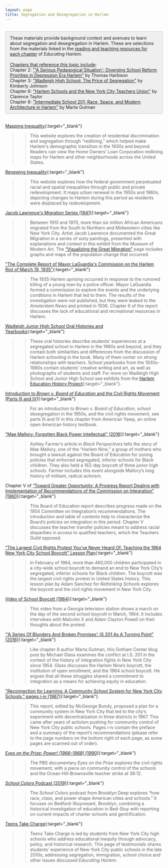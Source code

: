 ```yaml
---
layout: page
title: Segregation and Desegregation in Harlem
---
```

<div class="chapterReference" style="border: 1px solid #ccc; padding: 12px 14px; background-color: #efefef; margin:30px 0;">
These materials provide background context and avenues to learn about segregation and desegregation in Harlem. These are selections from the materials linked in the <a href="{{ site.baseurl }}/resources/" target="_blank">reading and teaching resources for each chapter</a> of <i>Educating Harlem</i>.<br><br><u>Chapters that reference this topic include</u>:
<br>Chapter 2: <a href="{{ site.baseurl }}/chapters/02/" target="_blank"> "'A Serious Pedagogical Situation': Diverging School Reform Priorities in Depression Era Harlem"</a> by Thomas Harbison<br>
Chapter 3: <a href="{{ site.baseurl }}/chapters/03/" target="_blank"> "Wadleigh High School: The Price of Segregation"</a> by Kimberly Johnson<br>
Chapter 6: <a href="{{ site.baseurl }}/chapters/06/" target="_blank"> "Harlem Schools and the New York City Teachers Union"</a> by Clarence Taylor <br>
Chapter 8: <a href="{{ site.baseurl }}/chapters/08/" target="_blank"> "Intermediate School 201: Race, Space, and Modern Architecture in Harlem"</a> by Marta Gutman
</div>

[Mapping Inequality](https://dsl.richmond.edu/panorama/redlining/#loc=5/39.1/-94.58){:target="_blank"}

>> This website explores the creation of residential discrimination and segregation through “redlining,” which helped make Harlem's demographic transition in the 1930s and beyond. Readers can view the Home Owners’ Loan Corporation redlining maps for Harlem and other neighborhoods across the United States.

[Renewing Inequality](https://dsl.richmond.edu/panorama/renewal/#view=0/0/1&viz=cartogram){:target="_blank"}

>> This website explores how the federal government perpetuated racial and spatial inequalities through public and private redevelopment. It maps urban renewal in the 1950s and 1960s, depicting changes to Harlem during this period as residents were displaced by redevelopment.

[Jacob Lawrence's Migration Series (1941)](https://www.moma.org/interactives/exhibitions/2015/onewayticket/){:target="_blank"}

>> Between 1910 and 1970, more than six million African Americans migrated from the South to Northern and Midwestern cities like New York City. Artist Jacob Lawrence documented the Great Migration in a series of sixty paintings, presented with explanations and context in this exhibit from the Museum of Modern Art. The [“Visualizing the Great Migration”](https://www.moma.org/interactives/exhibitions/2015/onewayticket/visualizing-the-great-migration/) page includes graphs and maps of the population change that occurred.

["The Complete Report of Mayor LaGuardia's Commission on the Harlem Riot of March 19, 1935"](https://harlemeducationhistory.library.columbia.edu/collection/items/show/2091){:target="_blank"}

>> The 1935 Harlem uprising occurred in response to the rumored killing of a young man by a police officer. Mayor LaGuardia formed a commission to explore the events and the underlying conditions in Harlem that led to them. The results of the investigation were not published, but they were leaked to the *Amsterdam News* and printed in 1936. Chapter 6 of the report discusses the lack of educational and recreational resources in Harlem.

[Wadleigh Junior High School Oral Histories and Yearbooks](https://harlemeducationhistory.library.columbia.edu/collection/wad){:target="_blank"}

>> These oral histories describe students’ experiences at a segregated school in Harlem in the 1960s and beyond, and they contain both similarities and differences from the discussion of Harlem schooling in the book. Many of them center on strong relationships with teachers. School yearbooks from the 1930s-1980s contain students’ creative writing and art, as well as photographs of students and staff. For more on Wadleigh High School and Junior High School see exhibits from the [Harlem Education History Project](https://harlemeducationhistory.library.columbia.edu/collection/wad_exh){:target="_blank"}.

[Introduction to *Brown v. Board of Education* and the Civil Rights Movement (Parts III and IV)](http://www.americanyawp.com/text/26-the-affluent-society/){:target="_blank"}

>> For an introduction to *Brown v. Board of Education*, school desegregation in the 1950s, and the civil rights movement, see parts III and IV in this chapter from American Yawp, an online open American history textbook.

["Mae Mallory: Forgotten Black Power Intellectual" (2016)](https://www.aaihs.org/mae-mallory-forgotten-black-power-intellectual/){:target="_blank"}

>> Ashley Farmer’s article in *Black Perspectives* tells the story of Mae Mallory, one of the “Harlem Nine,” a group of mothers who brought a lawsuit against the Board of Education for zoning policies that enforced segregated, inferior schools for Black children. They also held a 162-day boycott of three junior high schools. Farmer includes this event alongside Mallory’s long history of militant, radical activism.

Chapter V of [“Toward Greater Opportunity: A Progress Report Dealing with Implementation of Recommendations of the Commission on Integration” (1960)](https://catalog.hathitrust.org/Record/100522425){:target="_blank"}

>> This Board of Education report describes progress made on the 1954 Committee on Integration’s recommendations. The introduction and table of contents help to characterize the Board’s policies on integration in this period. Chapter V discusses the teacher transfer policies meant to address racial disparities in access to qualified teachers, which the Teachers Guild opposed.

[“The Largest Civil Rights Protest You’ve Never Heard Of: Teaching the 1964 New York City School Boycott” Lesson Plan](https://rethinkingschools.org/articles/the-largest-civil-rights-protest-you-ve-never-heard-of/){:target="_blank"}

>> In February of 1964, more than 460,000 children participated in a city-wide school boycott to demand an end to New York City’s segregated, inferior schools for Black children. The boycott was the largest civil rights protest in United States history. This lesson plan by Adam Sanchez for *Rethinking Schools* explores the boycott and the civil rights movement in New York City.

[Video of School Boycott (1964)](http://crdl.usg.edu/cgi/crdl?format=_video;query=id:ugabma_wsbn_36360){:target="_blank"}

>> This video from a Georgia television station shows a march on the day of the second school boycott in March, 1964. It includes interviews with Malcolm X and Adam Clayton Powell on their thoughts about the protest.

[“‘A Series Of Blunders And Broken Promises’: IS 201 As A Turning Point” (2016)](https://www.gothamcenter.org/blog/a-series-of-blunders-and-broken-promises-is-201-as-a-turning-point){:target="_blank"}

>> Like chapter 8 author Marta Gutman, this Gotham Center blog post by Michael Glass examines the conflict at I.S. 201 in the context of the history of integration fights in New York City since 1954. Glass discusses the Harlem Nine’s boycott, the institution of open enrollment, and the 1964 school boycott. He argues that all these struggles shared a commitment to integration as a means for achieving equity in education.

["Reconnection for Learning: A Community School System for New York City Schools," pages i-iv (1967)](https://eric.ed.gov/?id=ED013287){:target="_blank"}

>> This report, edited by McGeorge Bundy, proposed a plan for a community system in New York City that led to the city’s experiment with decentralization in three districts in 1967. This came after years of activism pushing for community control of New York City public schools. Pages i-iv contain the preface and a summary of the report’s recommendations (please refer to the page numbers on the bottom right of each page, as some pages are scanned out of order).

[*Eyes on the Prize: Power! (1966–1968)* (1990)](https://vimeo.com/45511413){:target="_blank"}

>> The PBS documentary *Eyes on the Prize* explores the civil rights movement, with a piece on community control of the schools and the Ocean Hill-Brownsville teacher strike at 36:12.

[*School Colors* Podcast (2019)](https://www.schoolcolorspodcast.com/episodes/episode-2-power-to-the-people){:target="_blank"}

>> The *School Colors* podcast from Brooklyn Deep explores “how race, class, and power shape American cities and schools.” It focuses on Bedford-Stuyvesant, Brooklyn, combining a historical investigation of education in Bed-Stuy with reporting on current impacts of charter schools and gentrification.

[Teens Take Charge](https://www.teenstakecharge.com/testimony){:target="_blank"}

>> Teens Take Charge is led by students from New York City high schools who address educational inequity through advocacy, policy, and historical research. This page of testimonials shares students’ experience of New York City public schools in the late 2010s, addressing segregation, immigration, school choice and other issues discussed *Educating Harlem*.
